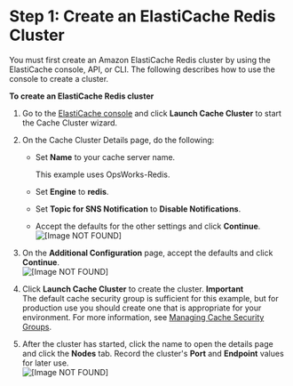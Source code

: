 # Step 1: Create an ElastiCache Redis Cluster<a name="other-services-redis-cluster"></a>

You must first create an Amazon ElastiCache Redis cluster by using the ElastiCache console, API, or CLI\. The following describes how to use the console to create a cluster\.

**To create an ElastiCache Redis cluster**

1. Go to the [ElastiCache console](https://console.aws.amazon.com/elasticache/) and click **Launch Cache Cluster** to start the Cache Cluster wizard\.

1. On the Cache Cluster Details page, do the following:
   + Set **Name** to your cache server name\.

     This example uses OpsWorks\-Redis\.
   + Set **Engine** to **redis**\.
   + Set **Topic for SNS Notification** to **Disable Notifications**\.
   + Accept the defaults for the other settings and click **Continue**\.  
![\[Image NOT FOUND\]](http://docs.aws.amazon.com/opsworks/latest/userguide/images/elasticache-wizard-1.png)

1. On the **Additional Configuration** page, accept the defaults and click **Continue**\.  
![\[Image NOT FOUND\]](http://docs.aws.amazon.com/opsworks/latest/userguide/images/elasticache-wizard-2.png)

1. Click **Launch Cache Cluster** to create the cluster\.
**Important**  
The default cache security group is sufficient for this example, but for production use you should create one that is appropriate for your environment\. For more information, see [Managing Cache Security Groups](http://docs.aws.amazon.com/AmazonElastiCache/latest/UserGuide/ManagingSecurityGroups.html)\.

1. After the cluster has started, click the name to open the details page and click the **Nodes** tab\. Record the cluster's **Port** and **Endpoint** values for later use\.  
![\[Image NOT FOUND\]](http://docs.aws.amazon.com/opsworks/latest/userguide/images/elasticache-wizard-3.png)